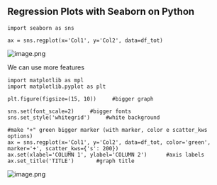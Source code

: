 ## Regression Plots with Seaborn on Python

``` 
import seaborn as sns

ax = sns.regplot(x='Col1', y='Col2', data=df_tot)
``` 

![image.png](https://cdn.hashnode.com/res/hashnode/image/upload/v1627634160262/Sw5F0lcX9.png)

We can use more features

``` 
import matplotlib as mpl
import matplotlib.pyplot as plt

plt.figure(figsize=(15, 10))     #bigger graph

sns.set(font_scale=2)     #bigger fonts
sns.set_style('whitegrid')     #white background

#make "+" green bigger marker (with marker, color e scatter_kws options)
ax = sns.regplot(x='Col1', y='Col2', data=df_tot, color='green', marker='+', scatter_kws={'s': 200})
ax.set(xlabel='COLUMN 1', ylabel='COLUMN 2')      #axis labels
ax.set_title('TITLE')       #graph title
``` 

![image.png](https://cdn.hashnode.com/res/hashnode/image/upload/v1627634254131/RkfB3XQHa.png)
